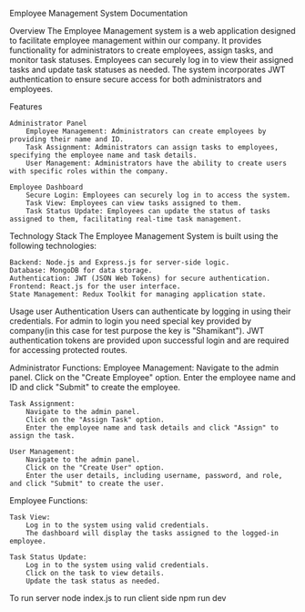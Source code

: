 Employee Management System Documentation

Overview
The Employee Management system is a web application designed to facilitate employee management within our company. It provides functionality for administrators to create employees, assign tasks, and monitor task statuses. Employees can securely log in to view their assigned tasks and update task statuses as needed. The system incorporates JWT authentication to ensure secure access for both administrators and employees.

Features

    Administrator Panel
        Employee Management: Administrators can create employees by providing their name and ID.
        Task Assignment: Administrators can assign tasks to employees, specifying the employee name and task details.
        User Management: Administrators have the ability to create users with specific roles within the company.

    Employee Dashboard
        Secure Login: Employees can securely log in to access the system.
        Task View: Employees can view tasks assigned to them.
        Task Status Update: Employees can update the status of tasks assigned to them, facilitating real-time task management.

Technology Stack
    The Employee Management System is built using the following technologies:

    Backend: Node.js and Express.js for server-side logic.
    Database: MongoDB for data storage.
    Authentication: JWT (JSON Web Tokens) for secure authentication.
    Frontend: React.js for the user interface.
    State Management: Redux Toolkit for managing application state.

Usage
    user Authentication
        Users can authenticate by logging in using their credentials.
        For admin to login you need special key provided by company(in this case for test purpose the key is "Shamikant").
        JWT authentication tokens are provided upon successful login and are required for accessing protected routes.

Administrator Functions:
    Employee Management:
        Navigate to the admin panel.
        Click on the "Create Employee" option.
        Enter the employee name and ID and click "Submit" to create the employee.

    Task Assignment:
        Navigate to the admin panel.
        Click on the "Assign Task" option.
        Enter the employee name and task details and click "Assign" to assign the task.

    User Management:
        Navigate to the admin panel.
        Click on the "Create User" option.
        Enter the user details, including username, password, and role, and click "Submit" to create the user.


Employee Functions:

    Task View:
        Log in to the system using valid credentials.
        The dashboard will display the tasks assigned to the logged-in employee.

    Task Status Update:
        Log in to the system using valid credentials.
        Click on the task to view details.
        Update the task status as needed.

To run server node index.js
to run client side npm run dev
